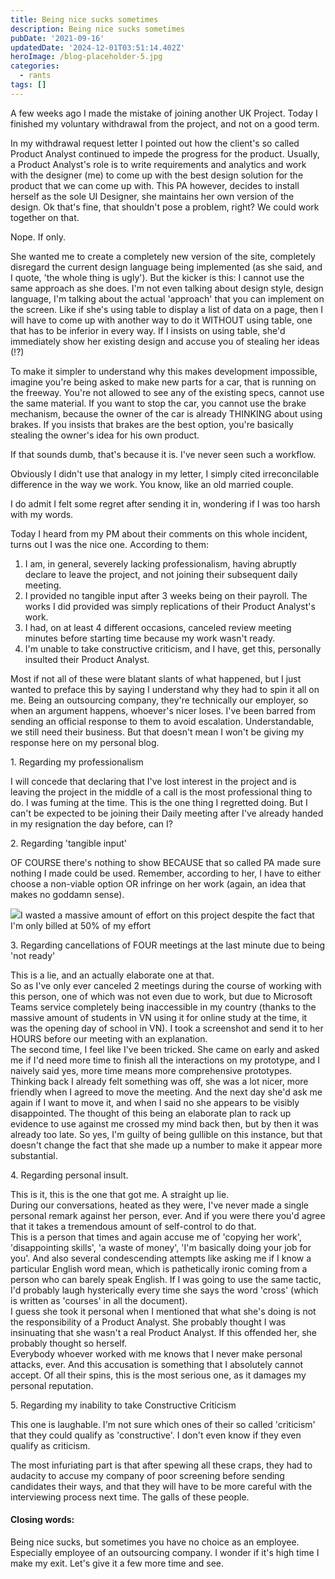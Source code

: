 ```yaml
---
title: Being nice sucks sometimes
description: Being nice sucks sometimes
pubDate: '2021-09-16'
updatedDate: '2024-12-01T03:51:14.402Z'
heroImage: /blog-placeholder-5.jpg
categories:
  - rants
tags: []
---
```


A few weeks ago I made the mistake of joining another UK Project. Today I finished my voluntary withdrawal from the project, and not on a good term.

<!--more-->

In my withdrawal request letter I pointed out how the client's so called Product Analyst continued to impede the progress for the product. Usually, a Product Analyst's role is to write requirements and analytics and work with the designer (me) to come up with the best design solution for the product that we can come up with. This PA however, decides to install herself as the sole UI Designer, she maintains her own version of the design. Ok that's fine, that shouldn't pose a problem, right? We could work together on that.

Nope. If only.

She wanted me to create a completely new version of the site, completely disregard the current design language being implemented (as she said, and I quote, 'the whole thing is ugly'). But the kicker is this: I cannot use the same approach as she does. I'm not even talking about design style, design language, I'm talking about the actual 'approach' that you can implement on the screen. Like if she's using table to display a list of data on a page, then I will have to come up with another way to do it WITHOUT using table, one that has to be inferior in every way. If I insists on using table, she'd immediately show her existing design and accuse you of stealing her ideas (!?)

To make it simpler to understand why this makes development impossible, imagine you're being asked to make new parts for a car, that is running on the freeway. You're not allowed to see any of the existing specs, cannot use the same material. If you want to stop the car, you cannot use the brake mechanism, because the owner of the car is already THINKING about using brakes. If you insists that brakes are the best option, you're basically stealing the owner's idea for his own product.

If that sounds dumb, that's because it is. I've never seen such a workflow.

Obviously I didn't use that analogy in my letter, I simply cited irreconcilable difference in the way we work. You know, like an old married couple.

I do admit I felt some regret after sending it in, wondering if I was too harsh with my words.

Today I heard from my PM about their comments on this whole incident, turns out I was the nice one. According to them:

1. I am, in general, severely lacking professionalism, having abruptly declare to leave the project, and not joining their subsequent daily meeting.
2. I provided no tangible input after 3 weeks being on their payroll. The works I did provided was simply replications of their Product Analyst's work.
3. I had, on at least 4 different occasions, canceled review meeting minutes before starting time because my work wasn't ready.
4. I'm unable to take constructive criticism, and I have, get this, personally insulted their Product Analyst.

Most if not all of these were blatant slants of what happened, but I just wanted to preface this by saying I understand why they had to spin it all on me. Being an outsourcing company, they're technically our employer, so when an argument happens, whoever's nicer loses. I've been barred from sending an official response to them to avoid escalation. Understandable, we still need their business. But that doesn't mean I won't be giving my response here on my personal blog.

1\. Regarding my professionalism

I will concede that declaring that I've lost interest in the project and is leaving the project in the middle of a call is the most professional thing to do. I was fuming at the time. This is the one thing I regretted doing. But I can't be expected to be joining their Daily meeting after I've already handed in my resignation the day before, can I?

2\. Regarding 'tangible input'

OF COURSE there's nothing to show BECAUSE that so called PA made sure nothing I made could be used. Remember, according to her, I have to either choose a non-viable option OR infringe on her work (again, an idea that makes no goddamn sense).  
  
![](/blog-placeholder-2.jpg)I wasted a massive amount of effort on this project despite the fact that I'm only billed at 50% of my effort

3\. Regarding cancellations of FOUR meetings at the last minute due to being 'not ready'

This is a lie, and an actually elaborate one at that.  
So as I've only ever canceled 2 meetings during the course of working with this person, one of which was not even due to work, but due to Microsoft Teams service completely being inaccessible in my country (thanks to the massive amount of students in VN using it for online study at the time, it was the opening day of school in VN). I took a screenshot and send it to her HOURS before our meeting with an explanation.  
The second time, I feel like I've been tricked. She came on early and asked me if I'd need more time to finish all the interactions on my prototype, and I naively said yes, more time means more comprehensive prototypes. Thinking back I already felt something was off, she was a lot nicer, more friendly when I agreed to move the meeting. And the next day she'd ask me again if I want to move it, and when I said no she appears to be visibly disappointed. The thought of this being an elaborate plan to rack up evidence to use against me crossed my mind back then, but by then it was already too late. So yes, I'm guilty of being gullible on this instance, but that doesn't change the fact that she made up a number to make it appear more substantial.

4\. Regarding personal insult.

This is it, this is the one that got me. A straight up lie.  
During our conversations, heated as they were, I've never made a single personal remark against her person, ever. And if you were there you'd agree that it takes a tremendous amount of self-control to do that.  
This is a person that times and again accuse me of 'copying her work', 'disappointing skills', 'a waste of money', 'I'm basically doing your job for you'. And also several condescending attempts like asking me if I know a particular English word mean, which is pathetically ironic coming from a person who can barely speak English. If I was going to use the same tactic, I'd probably laugh hysterically every time she says the word 'cross' (which is written as 'courses' in all the document).  
I guess she took it personal when I mentioned that what she's doing is not the responsibility of a Product Analyst. She probably thought I was insinuating that she wasn't a real Product Analyst. If this offended her, she probably thought so herself.  
Everybody whoever worked with me knows that I never make personal attacks, ever. And this accusation is something that I absolutely cannot accept. Of all their spins, this is the most serious one, as it damages my personal reputation.

5\. Regarding my inability to take Constructive Criticism

This one is laughable. I'm not sure which ones of their so called 'criticism' that they could qualify as 'constructive'. I don't even know if they even qualify as criticism.

The most infuriating part is that after spewing all these craps, they had to audacity to accuse my company of poor screening before sending candidates their ways, and that they will have to be more careful with the interviewing process next time. The galls of these people.

#### Closing words:

Being nice sucks, but sometimes you have no choice as an employee. Especially employee of an outsourcing company. I wonder if it's high time I make my exit. Let's give it a few more time and see.

